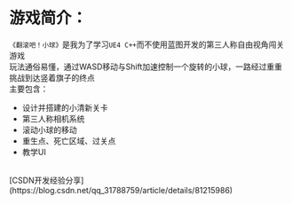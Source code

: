 # 游戏简介：
`《翻滚吧！小球》`是我为了学习`UE4 C++`而不使用蓝图开发的第三人称自由视角闯关游戏<br>
玩法通俗易懂，通过WASD移动与Shift加速控制一个旋转的小球，一路经过重重挑战到达竖着旗子的终点<br>
主要包含：<br>
* 设计并搭建的小清新关卡<br>
* 第三人称相机系统<br>
* 滚动小球的移动<br>
* 重生点、死亡区域、过关点<br>
* 教学UI<br>
<br>
[CSDN开发经验分享](https://blog.csdn.net/qq_31788759/article/details/81215986)<br>
